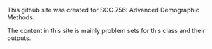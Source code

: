 This github site was created for SOC 756: Advanced Demographic Methods. 

The content in this site is mainly problem sets for this class and their outputs.